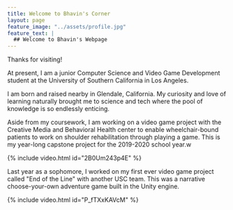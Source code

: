 ```yaml
---
title: Welcome to Bhavin's Corner
layout: page
feature_image: "../assets/profile.jpg"
feature_text: |
  ## Welcome to Bhavin's Webpage
---
```


Thanks for visiting! 

At present, I am a junior Computer Science and Video Game Development student at the University of Southern California in Los Angeles.

I am born and raised nearby in Glendale, California. My curiosity and love of learning naturally brought me to science and tech where
the pool of knowledge is so endlessly enticing.

Aside from my coursework, I am working on a video game project with the Creative Media and Behavioral Health center to enable wheelchair-bound
patients to work on shoulder rehabilitation through playing a game. This is my year-long capstone project for the 2019-2020 school year.w

{% include video.html id="2B0Um243p4E" %}


Last year as a sophomore, I worked on my first ever video game project called "End of the Line" with another USC team. This was a narrative
choose-your-own adventure game built in the Unity engine. 

{% include video.html id="P_fTXxKAVcM" %}